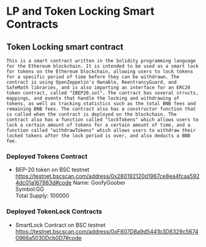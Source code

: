 # LP and Token Locking Smart Contracts
##  Token Locking smart contract
```
This is a smart contract written in the Solidity programming language for the Ethereum blockchain. It is intended to be used as a smart lock for tokens on the Ethereum blockchain, allowing users to lock tokens for a specific period of time before they can be withdrawn. The contract is using OpenZeppelin's Ownable, ReentrancyGuard, and SafeMath libraries, and is also importing an interface for an ERC20 token contract, called "IBEP20.sol". The contract has several structs, mappings, and events that handle the locking and withdrawing of tokens, as well as tracking statistics such as the total BNB fees and remaining BNB fees. The contract also has a constructor function that is called when the contract is deployed on the blockchain. The contract also has a function called "lockTokens" which allows users to lock a certain amount of tokens for a certain amount of time, and a function called "withdrawTokens" which allows users to withdraw their locked tokens after the lock period is over, and also deducts a BNB fee.
```

### Deployed Tokens Contract
- BEP-20 token on BSC testnet
https://testnet.bscscan.com/address/0x280192120d1967ce8ea4fcaa5924dc01a167983d#code 
Name: GoofyGoober   
Symbol:GG   
Total Supply: 100000   


### Deployed TokenLock Contracts
- SmartLock Contract on BSC testnet
https://testnet.bscscan.com/address/0xF807D8a9d5441b3D8329c56740966a5030Dcb0D7#code

